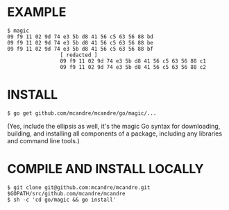 # EXAMPLE

```
$ magic
09 f9 11 02 9d 74 e3 5b d8 41 56 c5 63 56 88 bd
09 f9 11 02 9d 74 e3 5b d8 41 56 c5 63 56 88 be
09 f9 11 02 9d 74 e3 5b d8 41 56 c5 63 56 88 bf
                 [ redacted ]
                 09 f9 11 02 9d 74 e3 5b d8 41 56 c5 63 56 88 c1
                 09 f9 11 02 9d 74 e3 5b d8 41 56 c5 63 56 88 c2
```

# INSTALL

```
$ go get github.com/mcandre/mcandre/go/magic/...
```

(Yes, include the ellipsis as well, it's the magic Go syntax for downloading, building, and installing all components of a package, including any libraries and command line tools.)

# COMPILE AND INSTALL LOCALLY

```
$ git clone git@github.com:mcandre/mcandre.git $GOPATH/src/github.com/mcandre/mcandre
$ sh -c 'cd go/magic && go install'
